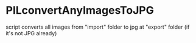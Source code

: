 # PILconvertAnyImagesToJPG
script converts all images from "import" folder to jpg at "export" folder (if it's not JPG already)
